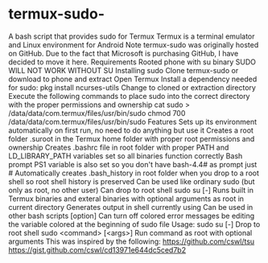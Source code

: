 # termux-sudo-
A bash script that provides sudo for Termux Termux is a terminal emulator and Linux environment for Android Note termux-sudo was originally hosted on GitHub. Due to the fact that Microsoft is purchasing GitHub, I have decided to move it here. Requirements Rooted phone with su binary SUDO WILL NOT WORK WITHOUT SU Installing sudo  Clone termux-sudo or download to phone and extract Open Termux Install a dependency needed for sudo: pkg install ncurses-utils  Change to cloned or extraction directory Execute the following commands to place sudo into the correct directory with the proper permissions and ownership  cat sudo > /data/data/com.termux/files/usr/bin/sudo chmod 700 /data/data/com.termux/files/usr/bin/sudo Features  Sets up its environment automatically on first run, no need to do anything but use it Creates a root folder .suroot in the Termux home folder with proper root permissions and ownership Creates .bashrc file in root folder with proper PATH and LD_LIBRARY_PATH variables set so all binaries function correctly Bash prompt PS1 variable is also set so you don't have bash-4.4# as prompt just #  Automatically creates .bash_history in root folder when you drop to a root shell so root shell history is preserved Can be used like ordinary sudo (but only as root, no other user) Can drop to root shell sudo su [-]  Runs built in Termux binaries and exteral binaries with optional arguments as root in current directory Generates output in shell currently using Can be used in other bash scripts [option] Can turn off colored error messages be editing the variable colored at the beginning of sudo file  Usage:  sudo su [-]     Drop to root shell  sudo &lt;command> [&lt;args>]     Run command as root with optional arguments This was inspired by the following: https://github.com/cswl/tsu https://gist.github.com/cswl/cd13971e644dc5ced7b2
